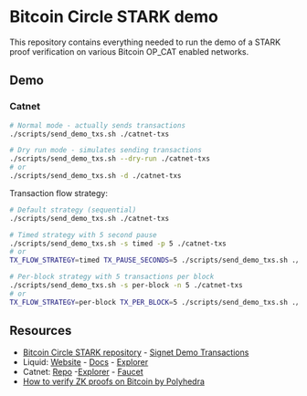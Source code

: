 # Bitcoin Circle STARK demo

This repository contains everything needed to run the demo of a STARK proof verification on various Bitcoin OP_CAT enabled networks.

## Demo

### Catnet

```bash
# Normal mode - actually sends transactions
./scripts/send_demo_txs.sh ./catnet-txs

# Dry run mode - simulates sending transactions
./scripts/send_demo_txs.sh --dry-run ./catnet-txs
# or
./scripts/send_demo_txs.sh -d ./catnet-txs
```

Transaction flow strategy:

```bash
# Default strategy (sequential)
./scripts/send_demo_txs.sh ./catnet-txs

# Timed strategy with 5 second pause
./scripts/send_demo_txs.sh -s timed -p 5 ./catnet-txs
# or
TX_FLOW_STRATEGY=timed TX_PAUSE_SECONDS=5 ./scripts/send_demo_txs.sh ./catnet-txs

# Per-block strategy with 5 transactions per block
./scripts/send_demo_txs.sh -s per-block -n 5 ./catnet-txs
# or
TX_FLOW_STRATEGY=per-block TX_PER_BLOCK=5 ./scripts/send_demo_txs.sh ./catnet-txs
```

## Resources

- [Bitcoin Circle STARK repository](https://github.com/Bitcoin-Wildlife-Sanctuary/bitcoin-circle-stark) - [Signet Demo Transactions](https://github.com/Bitcoin-Wildlife-Sanctuary/bitcoin-circle-stark/pull/91)
- Liquid: [Website](https://blockstream.com/liquid/) - [Docs](https://docs.liquid.net/docs/welcome-to-liquid-developer-documentation-portal) - [Explorer](https://blockstream.info/liquid/)
- Catnet: [Repo](https://github.com/Bitcoin-Wildlife-Sanctuary/catnet) -[Explorer](https://catnet-mempool.btcwild.life/) - [Faucet](https://catnet-faucet.btcwild.life/)
- [How to verify ZK proofs on Bitcoin by Polyhedra](https://hackmd.io/@polyhedra/bitcoin)
